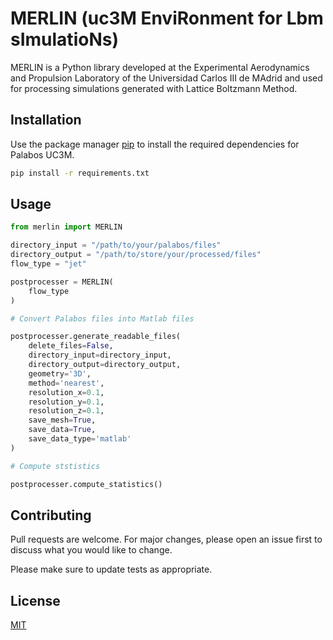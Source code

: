 # MERLIN (uc3M EnviRonment for Lbm sImulatioNs)

MERLIN is a Python library developed at the Experimental Aerodynamics and Propulsion Laboratory of the Universidad Carlos III de MAdrid and used for processing simulations generated with Lattice Boltzmann Method.

## Installation

Use the package manager [pip](https://pip.pypa.io/en/stable/) to install the required dependencies for Palabos UC3M.

```bash
pip install -r requirements.txt
```

## Usage

```python
from merlin import MERLIN

directory_input = "/path/to/your/palabos/files"
directory_output = "/path/to/store/your/processed/files"
flow_type = "jet"

postprocesser = MERLIN(
    flow_type
)

# Convert Palabos files into Matlab files

postprocesser.generate_readable_files(  
    delete_files=False, 
    directory_input=directory_input, 
    directory_output=directory_output, 
    geometry='3D', 
    method='nearest',
    resolution_x=0.1, 
    resolution_y=0.1, 
    resolution_z=0.1,
    save_mesh=True, 
    save_data=True, 
    save_data_type='matlab'
)

# Compute ststistics

postprocesser.compute_statistics()
```

## Contributing
Pull requests are welcome. For major changes, please open an issue first to discuss what you would like to change.

Please make sure to update tests as appropriate.

## License
[MIT](https://choosealicense.com/licenses/mit/)
